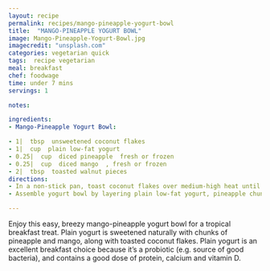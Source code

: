 ```yaml
---
layout: recipe
permalink: recipes/mango-pineapple-yogurt-bowl
title:  "MANGO-PINEAPPLE YOGURT BOWL"
image: Mango-Pineapple-Yogurt-Bowl.jpg
imagecredit: "unsplash.com"
categories: vegetarian quick
tags:  recipe vegetarian
meal: breakfast
chef: foodwage
time: under 7 mins
servings: 1

notes:

ingredients:
- Mango-Pineapple Yogurt Bowl:

- 1|  tbsp  unsweetened coconut flakes
- 1|  cup  plain low-fat yogurt
- 0.25|  cup  diced pineapple  fresh or frozen
- 0.25|  cup  diced mango  , fresh or frozen
- 2|  tbsp  toasted walnut pieces
directions:
- In a non-stick pan, toast coconut flakes over medium-high heat until golden brown. Remove and set aside.
- Assemble yogurt bowl by layering plain low-fat yogurt, pineapple chunks and mango chunks. Sprinkle with toasted coconut flakes and walnut pieces.

---
```

Enjoy this easy, breezy mango-pineapple yogurt bowl for a tropical breakfast treat. Plain yogurt is sweetened naturally with chunks of pineapple and mango, along with toasted coconut flakes. Plain yogurt is an excellent breakfast choice because it’s a probiotic (e.g. source of good bacteria), and contains a good dose of protein, calcium and vitamin D.